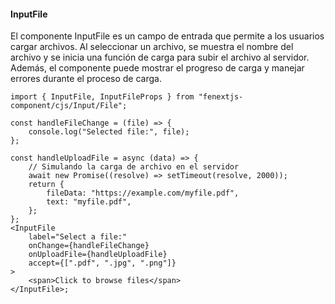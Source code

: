 #### InputFile

El componente InputFile es un campo de entrada que permite a los usuarios cargar archivos. Al seleccionar un archivo, se muestra el nombre del archivo y se inicia una función de carga para subir el archivo al servidor. Además, el componente puede mostrar el progreso de carga y manejar errores durante el proceso de carga.

```tsx
import { InputFile, InputFileProps } from "fenextjs-component/cjs/Input/File";

const handleFileChange = (file) => {
    console.log("Selected file:", file);
};

const handleUploadFile = async (data) => {
    // Simulando la carga de archivo en el servidor
    await new Promise((resolve) => setTimeout(resolve, 2000));
    return {
        fileData: "https://example.com/myfile.pdf",
        text: "myfile.pdf",
    };
};
<InputFile
    label="Select a file:"
    onChange={handleFileChange}
    onUploadFile={handleUploadFile}
    accept={[".pdf", ".jpg", ".png"]}
>
    <span>Click to browse files</span>
</InputFile>;
```
